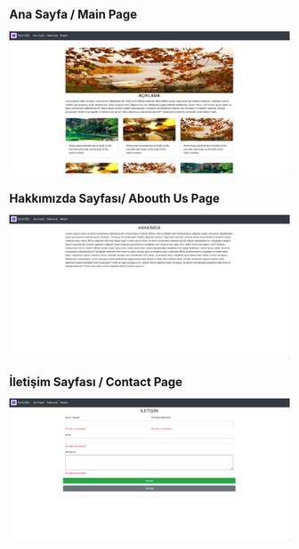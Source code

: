 ## Ana Sayfa / Main Page

![](<resimler/Ana Sayfa.png>)

## Hakkımızda Sayfası/ Abouth Us Page

![](<resimler/hakkımızda.png>)

## İletişim Sayfası / Contact Page

![](<resimler/iletişim.png>)

